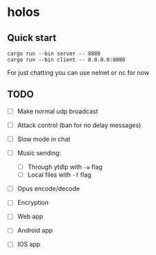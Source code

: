 # holos

## Quick start

    cargo run --bin server -- 8080
    cargo run --bin client -- 0.0.0.0:8080

For just chatting you can use nelnet or nc for now

## TODO

- [ ] Make normal udp broadcast
- [ ] Attack control (ban for no delay messages)
- [ ] Slow mode in chat
- [ ] Music sending:
    - [ ] Through ytdlp with `-w` flag
    - [ ] Local files with `-f` flag
- [ ] Opus encode/decode
- [ ] Encryption
- [ ] Web app
- [ ] Android app
- [ ] IOS app

